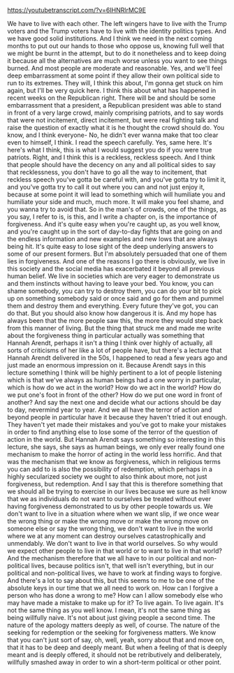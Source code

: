 https://youtubetranscript.com/?v=6IHNRlrMC9E

 We have to live with each other. The left wingers have to live with the Trump voters and the Trump voters have to live with the identity politics types. And we have good solid institutions. And I think we need in the next coming months to put out our hands to those who oppose us, knowing full well that we might be burnt in the attempt, but to do it nonetheless and to keep doing it because all the alternatives are much worse unless you want to see things burned. And most people are moderate and reasonable. Yes, and we'll feel deep embarrassment at some point if they allow their own political side to run to its extremes. They will, I think this about, I'm gonna get stuck on him again, but I'll be very quick here. I think this about what has happened in recent weeks on the Republican right. There will be and should be some embarrassment that a president, a Republican president was able to stand in front of a very large crowd, mainly comprising patriots, and to say words that were not incitement, direct incitement, but were real fighting talk and raise the question of exactly what it is he thought the crowd should do. You know, and I think everyone- No, he didn't ever wanna make that too clear even to himself, I think. I read the speech carefully. Yes, same here. It's here's what I think, this is what I would suggest you do if you were true patriots. Right, and I think this is a reckless, reckless speech. And I think that people should have the decency on any and all political sides to say that recklessness, you don't have to go all the way to incitement, that reckless speech you've gotta be careful with, and you've gotta try to limit it, and you've gotta try to call it out where you can and not just enjoy it, because at some point it will lead to something which will humiliate you and humiliate your side and much, much more. It will make you feel shame, and you wanna try to avoid that. So in the man's of crowds, one of the things, as you say, I refer to is, is this, and I write a chapter on, is the importance of forgiveness. And it's quite easy when you're caught up, as you well know, and you're caught up in the sort of day-to-day fights that are going on and the endless information and new examples and new lows that are always being hit. It's quite easy to lose sight of the deep underlying answers to some of our present formers. But I'm absolutely persuaded that one of them lies in forgiveness. And one of the reasons I go there is obviously, we live in this society and the social media has exacerbated it beyond all previous human belief. We live in societies which are very eager to demonstrate us and them instincts without having to leave your bed. You know, you can shame somebody, you can try to destroy them, you can do your bit to pick up on something somebody said or once said and go for them and pummel them and destroy them and everything. Every future they've got, you can do that. But you should also know how dangerous it is. And my hope has always been that the more people saw this, the more they would step back from this manner of living. But the thing that struck me and made me write about the forgiveness thing in particular actually was something that Hannah Arendt, perhaps it isn't a thing I think over highly of actually, all sorts of criticisms of her like a lot of people have, but there's a lecture that Hannah Arendt delivered in the 50s, I happened to read a few years ago and just made an enormous impression on it. Because Arendt says in this lecture something I think will be highly pertinent to a lot of people listening which is that we've always as human beings had a one worry in particular, which is how do we act in the world? How do we act in the world? How do we put one's foot in front of the other? How do we put one word in front of another? And say the next one and decide what our actions should be day to day, nevermind year to year. And we all have the terror of action and beyond people in particular have it because they haven't tried it out enough. They haven't yet made their mistakes and you've got to make your mistakes in order to find anything else to lose some of the terror of the question of action in the world. But Hannah Arendt says something so interesting in this lecture, she says, she says as human beings, we only ever really found one mechanism to make the horror of acting in the world less horrific. And that was the mechanism that we know as forgiveness, which in religious terms you can add to is also the possibility of redemption, which perhaps in a highly secularized society we ought to also think about more, not just forgiveness, but redemption. And I say that this is therefore something that we should all be trying to exercise in our lives because we sure as hell know that we as individuals do not want to ourselves be treated without ever having forgiveness demonstrated to us by other people towards us. We don't want to live in a situation where when we want slip, if we once wear the wrong thing or make the wrong move or make the wrong move on someone else or say the wrong thing, we don't want to live in the world where we at any moment can destroy ourselves catastrophically and unmendably. We don't want to live in that world ourselves. So why would we expect other people to live in that world or to want to live in that world? And the mechanism therefore that we all have to in our political and non-political lives, because politics isn't, that well isn't everything, but in our political and non-political lives, we have to work at finding ways to forgive. And there's a lot to say about this, but this seems to me to be one of the absolute keys in our time that we all need to work on. How can I forgive a person who has done a wrong to me? How can I allow somebody else who may have made a mistake to make up for it? To live again. To live again. It's not the same thing as you well know. I mean, it's not the same thing as being willfully naive. It's not about just giving people a second time. The nature of the apology matters deeply as well, of course. The nature of the seeking for redemption or the seeking for forgiveness matters. We know that you can't just sort of say, oh, well, yeah, sorry about that and move on, that it has to be deep and deeply meant. But when a feeling of that is deeply meant and is deeply offered, it should not be retributively and deliberately, willfully smashed away in order to win a short-term political or other point.